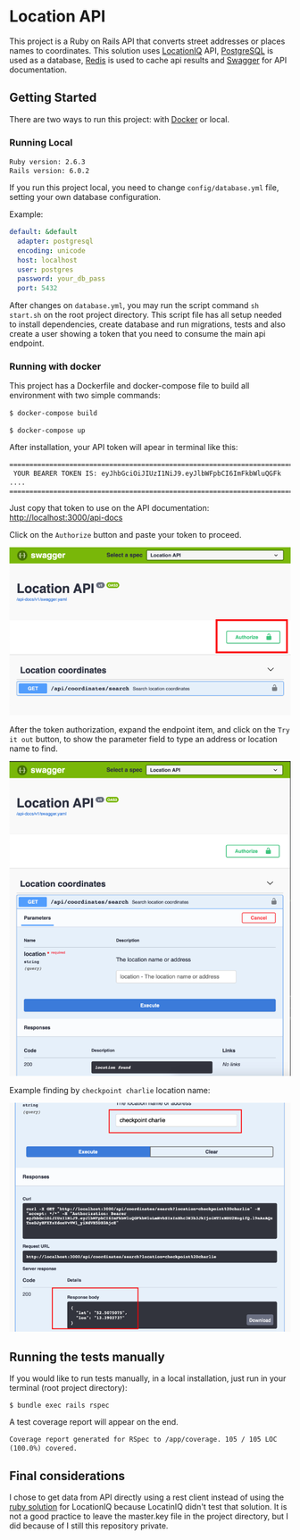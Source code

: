 # Location API

This project is a Ruby on Rails API that converts street addresses or places names to coordinates. This solution uses
[LocationIQ](https://locationiq.com/) API, [PostgreSQL](https://www.postgresql.org/) is used as a database, [Redis](https://redis.io/) is used to cache api results and [Swagger](https://swagger.io/) for API documentation.

## Getting Started

There are two ways to run this project: with [Docker](https://www.docker.com/products/docker-desktop) or local.

### Running Local

```
Ruby version: 2.6.3
Rails version: 6.0.2
```

If you run this project local, you need to change `config/database.yml` file, setting your own database configuration.

Example:
```yml
default: &default
  adapter: postgresql
  encoding: unicode
  host: localhost
  user: postgres
  password: your_db_pass
  port: 5432
```

After changes on `database.yml`, you may run the script command `sh start.sh` on the root project directory. This script file has all setup needed to install
dependencies, create database and run migrations, tests and also create a user showing a token that you need to consume the main api endpoint.

### Running with docker

This project has a Dockerfile and docker-compose file to build all environment with two simple commands:

`$ docker-compose build`

`$ docker-compose up`

After installation, your API token will apear in terminal like this:
```
==============================================================================
 YOUR BEARER TOKEN IS: eyJhbGciOiJIUzI1NiJ9.eyJlbWFpbCI6ImFkbWluQGFk ....
==============================================================================
```
Just copy that token to use on the API documentation: [http://localhost:3000/api-docs](http://localhost:3000/api-docs)

Click on the `Authorize` button and paste your token to proceed.

![screen](/screenshots/01.png)

After the token authorization, expand the endpoint item, and click on the `Try it out` button, to show the parameter field to type an address or location name to find.

![screen](/screenshots/02.png)

Example finding by `checkpoint charlie` location name:

![screen](/screenshots/03.png)

## Running the tests manually

If you would like to run tests manually, in a local installation, just run in your terminal (root project directory):

```
$ bundle exec rails rspec
```

A test coverage report will appear on the end.

```
Coverage report generated for RSpec to /app/coverage. 105 / 105 LOC (100.0%) covered.
```

## Final considerations
I chose to get data from API directly using a rest client instead of using the [ruby solution](https://github.com/location-iq/locationiq-ruby-client) for LocationIQ because LocatinIQ didn't test that solution.
It is not a good practice to leave the master.key file in the project directory, but I did because of I still this repository private.
